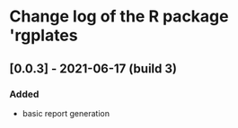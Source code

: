 # Change log of the R package 'rgplates

## [0.0.3] - 2021-06-17 (build 3)
### Added 
- basic report generation